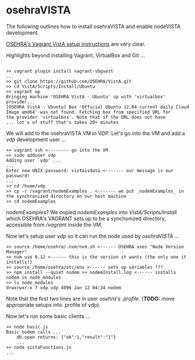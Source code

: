 # osehraVISTA 

The following outlines how to install osehraVISTA and enable nodeVISTA development.

[OSEHRA's Vagrant VistA setup instructions](https://github.com/OSEHRA/VistA/blob/master/Documentation/Install/Vagrant.rst) are very clear.

Highlights beyond installing Vagrant, VirtualBox and Git ...

```text

>> vagrant plugin install vagrant-vbguest
...
>> git clone https://github.com/OSEHRA/VistA.git
>> cd VistA/Scripts/Install/Ubuntu
>> vagrant up
Bringing machine 'OSEHRA VistA - Ubuntu' up with 'virtualbox' provider...
[OSEHRA VistA - Ubuntu] Box 'Official Ubuntu 12.04 current daily Cloud Image amd64' was not found. Fetching box from specified URL for
the provider 'virtualbox'. Note that if the URL does not have
... lot's of stuff that's takes 20+ minutes

```

We will add to the osehraVISTA VM in VDP. Let's go into the VM and add a _vdp_ development user ...

```text
>> vagrant ssh <-------- go into the VM
>> sudo adduser vdp
Adding user `vdp' ...
...
Enter new UNIX password: vistaisdata <------- our message is our password!
...
>> cd /home/vdp
>> cp -r /vagrant/nodemExamples . <------- we put _nodemExamples_ in the synchronized directory on our host machine
>> cd nodemExamples
```

_nodemExamples_? We copied _nodemExamples_ into _VistA/Scripts/Install_ which OSEHRA's VAGRANT sets up to be a synchonized directory, accessible from _/vagrant_ inside the VM.

Now let's setup user _vdp_ so it can run the node used by _osehraVISTA_ ...

```text
>> source /home/osehra/.nvm/nvm.sh <------ OSEHRA uses "Node Version Manager"
>> nvm use 0.12 <------ this is the version it wants (the only one it installs!)
>> source /home/osehra/etc/env <------ sets up variables ???
>> npm install --quiet nodem >> nodemInstall.log <------ installs nodem in node_modules
>> ls node_modules
drwxrwxr-x 7 vdp vdp 4096 Jan 12 04:24 nodem
```

Note that the first two lines are in user _osehra_'s _.profile_. (__TODO:__ move appropriate setups into .profile of vdp). 

Now let's run some basic clients ...

```text
>> node basic.js 
Basic nodem calls ...
	db.open returns: {"ok":1,"result":"1"}
	...
>> node vistaFunctions.js
...
```

